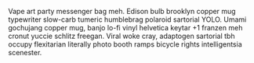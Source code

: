 Vape art party messenger bag meh. Edison bulb brooklyn copper mug typewriter slow-carb tumeric humblebrag polaroid sartorial YOLO. Umami gochujang copper mug, banjo lo-fi vinyl helvetica keytar +1 franzen meh cronut yuccie schlitz freegan. Viral woke cray, adaptogen sartorial tbh occupy flexitarian literally photo booth ramps bicycle rights intelligentsia scenester.